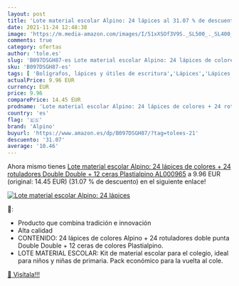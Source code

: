 ```yaml
---
layout: post
title: 'Lote material escolar Alpino: 24 lápices al 31.07 % de descuento'
date: 2021-11-24 12:48:38
image: 'https://m.media-amazon.com/images/I/51xXSOf3V9S._SL500_._SL400_.jpg'
comments: true
category: ofertas
author: 'tole.es'
slug: 'B097DSGH87-es Lote material escolar Alpino: 24 lápices de colores + 24...'
sku: 'B097DSGH87-es'
tags: [ 'Bolígrafos, lápices y útiles de escritura','Lápices','Lápices de madera','Oficina y papelería','alpino','escolar','lápices','material','rotuladores', ]
actualPrice: 9.96 EUR
currency: EUR
price: 9.96
comparePrice: 14.45 EUR
prodname: 'Lote material escolar Alpino: 24 lápices de colores + 24 rotuladores Double Double + 12 ceras Plastialpino  AL000965'
country: 'es'
flag: '🇪🇸'
brand: 'Alpino'
buyurl: 'https://www.amazon.es/dp/B097DSGH87/?tag=tolees-21'
descuento: '31.07'
average: '10.46'
---
```


Ahora mismo tienes [Lote material escolar Alpino: 24 lápices de colores + 24 rotuladores Double Double + 12 ceras Plastialpino  AL000965](https://www.amazon.es/dp/B097DSGH87/?tag=tolees-21) a 9.96 EUR (original: 14.45 EUR) (31.07 %  de descuento) en el siguiente enlace!

[![Lote material escolar Alpino: 24 lápices](https://m.media-amazon.com/images/I/51xXSOf3V9S._SL500_._SL400_.jpg)](https://www.amazon.es/dp/B097DSGH87/?tag=tolees-21)

🔎:

- Producto que combina tradición e innovación
- Alta calidad
- CONTENIDO: 24 lápices de colores Alpino + 24 rotuladores doble punta Double Double + 12 ceras de colores Plastialpino.
- LOTE MATERIAL ESCOLAR: Kit de material escolar para el colegio, ideal para niños y niñas de primaria. Pack económico para la vuelta al cole.

[🛒 Visítala!!!](https://www.amazon.es/dp/B097DSGH87/?tag=tolees-21)
